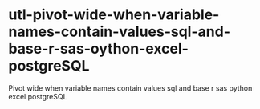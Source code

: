 # utl-pivot-wide-when-variable-names-contain-values-sql-and-base-r-sas-oython-excel-postgreSQL
Pivot wide when variable names contain values sql and base r sas python excel postgreSQL 
